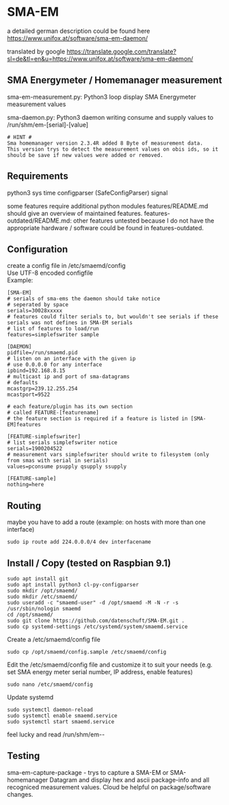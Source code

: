 # SMA-EM

a detailed german description could be found here
https://www.unifox.at/software/sma-em-daemon/

translated by google 
https://translate.google.com/translate?sl=de&tl=en&u=https://www.unifox.at/software/sma-em-daemon/


## SMA Energymeter / Homemanager measurement
sma-em-measurement.py: Python3 loop display SMA Energymeter measurement values

sma-daemon.py: Python3 daemon writing consume and supply values to /run/shm/em-[serial]-[value]

```
# HINT #
Sma homemanager version 2.3.4R added 8 Byte of measurement data.
This version trys to detect the measurement values on obis ids, so it should be save if new values were added or removed.
```

## Requirements
python3
sys
time
configparser (SafeConfigParser)
signal

some features require additional python modules
features/README.md should give an overview of maintained features.
features-outdated/README.md: other features untested because I do not have the appropriate hardware / software could be found in features-outdated.


## Configuration
create a config file in /etc/smaemd/config<br>
Use UTF-8 encoded configfile<br>
Example:
```
[SMA-EM]
# serials of sma-ems the daemon should take notice
# seperated by space
serials=30028xxxxx
# features could filter serials to, but wouldn't see serials if these serials was not defines in SMA-EM serials
# list of features to load/run
features=simplefswriter sample

[DAEMON]
pidfile=/run/smaemd.pid
# listen on an interface with the given ip
# use 0.0.0.0 for any interface
ipbind=192.168.8.15
# multicast ip and port of sma-datagrams
# defaults
mcastgrp=239.12.255.254
mcastport=9522

# each feature/plugin has its own section
# called FEATURE-[featurename]
# the feature section is required if a feature is listed in [SMA-EM]features

[FEATURE-simplefswriter]
# list serials simplefswriter notice
serials=1900204522
# measurement vars simplefswriter should write to filesystem (only from smas with serial in serials)
values=pconsume psupply qsupply ssupply

[FEATURE-sample]
nothing=here

```

## Routing
maybe you have to add a route (example: on hosts with more than one interface) <br>
```
sudo ip route add 224.0.0.0/4 dev interfacename
```

## Install / Copy (tested on Raspbian 9.1)
```
sudo apt install git
sudo apt install python3 cl-py-configparser
sudo mkdir /opt/smaemd/
sudo mkdir /etc/smaemd/
sudo useradd -c "smaemd-user" -d /opt/smaemd -M -N -r -s /usr/sbin/nologin smaemd
cd /opt/smaemd/
sudo git clone https://github.com/datenschuft/SMA-EM.git .
sudo cp systemd-settings /etc/systemd/system/smaemd.service
```

Create a /etc/smaemd/config file
```
sudo cp /opt/smaemd/config.sample /etc/smaemd/config
```
Edit the /etc/smaemd/config file and customize it to suit your needs (e.g. set SMA energy meter serial number, IP address, enable features)
```
sudo nano /etc/smaemd/config
```

Update systemd
```
sudo systemctl daemon-reload
sudo systemctl enable smaemd.service
sudo systemctl start smaemd.service
```
feel lucky and read /run/shm/em-<serial>-<value>



## Testing
sma-em-capture-package - trys to capture a SMA-EM or SMA-homemanager Datagram and display hex and ascii package-info and all recogniced measurement values.
Cloud be helpful on package/software changes.

